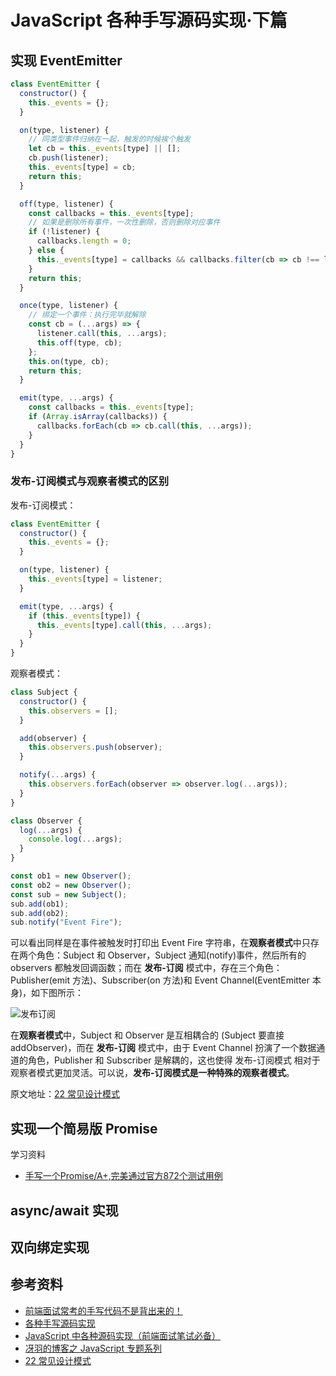 # JavaScript 各种手写源码实现·下篇

## 实现 EventEmitter

```js
class EventEmitter {
  constructor() {
    this._events = {};
  }

  on(type, listener) {
    // 同类型事件归纳在一起，触发的时候挨个触发
    let cb = this._events[type] || [];
    cb.push(listener);
    this._events[type] = cb;
    return this;
  }

  off(type, listener) {
    const callbacks = this._events[type];
    // 如果是删除所有事件，一次性删除，否则删除对应事件
    if (!listener) {
      callbacks.length = 0;
    } else {
      this._events[type] = callbacks && callbacks.filter(cb => cb !== listener);
    }
    return this;
  }

  once(type, listener) {
    // 绑定一个事件：执行完毕就解除
    const cb = (...args) => {
      listener.call(this, ...args);
      this.off(type, cb);
    };
    this.on(type, cb);
    return this;
  }

  emit(type, ...args) {
    const callbacks = this._events[type];
    if (Array.isArray(callbacks)) {
      callbacks.forEach(cb => cb.call(this, ...args));
    }
  }
}
```

### 发布-订阅模式与观察者模式的区别

发布-订阅模式：

```js
class EventEmitter {
  constructor() {
    this._events = {};
  }

  on(type, listener) {
    this._events[type] = listener;
  }

  emit(type, ...args) {
    if (this._events[type]) {
      this._events[type].call(this, ...args);
    }
  }
}
```

观察者模式：

```js
class Subject {
  constructor() {
    this.observers = [];
  }

  add(observer) {
    this.observers.push(observer);
  }

  notify(...args) {
    this.observers.forEach(observer => observer.log(...args));
  }
}

class Observer {
  log(...args) {
    console.log(...args);
  }
}

const ob1 = new Observer();
const ob2 = new Observer();
const sub = new Subject();
sub.add(ob1);
sub.add(ob2);
sub.notify("Event Fire");
```

可以看出同样是在事件被触发时打印出 Event Fire 字符串，在**观察者模式**中只存在两个角色：Subject 和 Observer，Subject 通知(notify)事件，然后所有的 observers 都触发回调函数；而在 **发布-订阅** 模式中，存在三个角色：Publisher(emit 方法)、Subscriber(on 方法)和 Event Channel(EventEmitter 本身)，如下图所示：

![发布订阅](https://user-images.githubusercontent.com/19526072/78503711-ec384100-779a-11ea-8f3e-1017eecce274.png)

在**观察者模式**中，Subject 和 Observer 是互相耦合的 (Subject 要直接 addObserver)，而在 **发布-订阅** 模式中，由于 Event Channel 扮演了一个数据通道的角色，Publisher 和 Subscriber 是解耦的，这也使得 发布-订阅模式 相对于观察者模式更加灵活。可以说，**发布-订阅模式是一种特殊的观察者模式**。

原文地址：[22 常见设计模式](https://www.imooc.com/read/68/article/1567)

## 实现一个简易版 Promise

学习资料

- [手写一个Promise/A+,完美通过官方872个测试用例](https://juejin.im/post/5e8bec156fb9a03c4d40f4bc)

## async/await 实现

## 双向绑定实现

## 参考资料

- [前端面试常考的手写代码不是背出来的！](https://juejin.im/post/5e57048b6fb9a07cc845a9ef)
- [各种手写源码实现](https://mp.weixin.qq.com/s?__biz=Mzg5ODA5NTM1Mw==&mid=2247485202&idx=1&sn=1a668530cdce1eaf53c2ec6d796fdd7b&chksm=c0668684f7110f922045c7a4539f78c51458ccafd5204ba7d89ad461ed360a1c14ed07778068&mpshare=1&scene=23&srcid=0329UG1H5LSPIxcKsQwUWXlo&sharer_sharetime=1585447184050&sharer_shareid=73865875704bcba3caa8b09c62f6bd7a%23rd)
- [JavaScript 中各种源码实现（前端面试笔试必备）](https://maimai.cn/article/detail?fid=1414317645&efid=GX16EiGB-SbwDA5N9-zXBQ&use_rn=1&from=timeline&isappinstalled=0)
- [冴羽的博客之 JavaScript 专题系列](https://github.com/mqyqingfeng/Blog)
- [22 常见设计模式](https://www.imooc.com/read/68/article/1567)